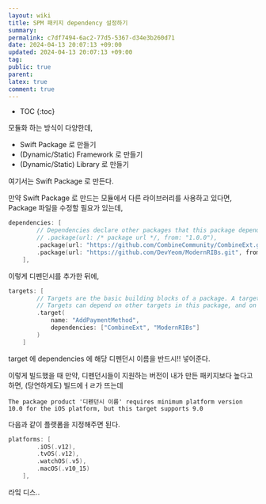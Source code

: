 ```yaml
---
layout: wiki
title: SPM 패키지 dependency 설정하기
summary: 
permalink: c7df7494-6ac2-77d5-5367-d34e3b260d71
date: 2024-04-13 20:07:13 +09:00
updated: 2024-04-13 20:07:13 +09:00
tag: 
public: true
parent: 
latex: true
comment: true
---
```


* TOC
{:toc}

모듈화 하는 방식이 다양한데,
- Swift Package 로 만들기
- (Dynamic/Static) Framework 로 만들기
- (Dynamic/Static) Library 로 만들기

여기서는 Swift Package 로 만든다.

만약 Swift Package 로 만드는 모듈에서 다른 라이브러리를 사용하고 있다면, Package 파일을 수정할 필요가 있는데,

```swift
dependencies: [
        // Dependencies declare other packages that this package depends on.
        // .package(url: /* package url */, from: "1.0.0"),
        .package(url: "https://github.com/CombineCommunity/CombineExt.git", from: "1.5.1"),
        .package(url: "https://github.com/DevYeom/ModernRIBs.git", from: "1.0.0")
    ],
```

이렇게 디펜던시를 추가한 뒤에,

```swift
targets: [
        // Targets are the basic building blocks of a package. A target can define a module or a test suite.
        // Targets can depend on other targets in this package, and on products in packages this package depends on.
        .target(
            name: "AddPaymentMethod",
            dependencies: ["CombineExt", "ModernRIBs"]
        )
    ]
```

target 에 dependencies 에 해당 디펜던시 이름을 반드시!! 넣어준다.

이렇게 빌드했을 때 만약, 디펜던시들이 지원하는 버전이 내가 만든 패키지보다 높다고 하면, (당연하게도) 빌드에ㅓㄹ가 뜨는데

```
The package product '디펜던시 이름' requires minimum platform version 10.0 for the iOS platform, but this target supports 9.0
```

다음과 같이 플랫폼을 지정해주면 된다.

```swift
platforms: [
        .iOS(.v12),
        .tvOS(.v12),
        .watchOS(.v5),
        .macOS(.v10_15)
    ],
```

라잌 디스..
